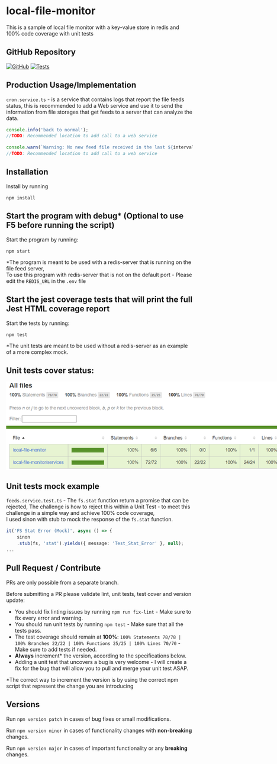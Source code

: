# local-file-monitor
This is a sample of local file monitor with a key-value store in redis and 100% code coverage with unit tests

## GitHub Repository
[![`GitHub`](https://img.shields.io/github/package-json/v/OrenVilderman/local-file-monitor?logo=github)](https://github.com/OrenVilderman/local-file-monitor.git)
[![Tests](https://github.com/OrenVilderman/local-file-monitor/actions/workflows/test.yml/badge.svg)](https://github.com/OrenVilderman/local-file-monitor/actions/workflows/test.yml)


## Production Usage/Implementation
`cron.service.ts` - is a service that contains logs that report the file feeds status, this is recommended to add a Web service and use it to send the information from file storages that get feeds to a server that can analyze the data.

```typescript
console.info('back to normal');
//TODO: Recommended location to add call to a web service
```

```typescript
console.warn(`Warning: No new feed file received in the last ${intervalTime} or more minutes`);
//TODO: Recommended location to add call to a web service
```

## Installation
Install by running 
``` 
npm install
```

## Start the program with debug* (Optional to use F5 before running the script)
Start the program by running:
``` 
npm start
```
*The program is meant to be used with a redis-server that is running on the file feed server,  
To use this program with redis-server that is not on the default port - Please edit the `REDIS_URL` in the `.env` file

## Start the jest coverage tests that will print the full Jest HTML coverage report
Start the tests by running:
``` 
npm test
```
*The unit tests are meant to be used without a redis-server as an example of a more complex mock.  

## Unit tests cover status:
<img alt="Image_Of_Unit_Tests_Cover_Report" src="images\Unit_Tests_Cover.png" style="min-width:800px; width:1200px;"/>

## Unit tests mock example
`feeds.service.test.ts` - The `fs.stat` function return a promise that can be rejected,
The challenge is how to reject this within a Unit Test - to meet this challenge in a simple way and achieve 100% code coverage,  
I used sinon with stub to mock the response of the `fs.stat` function.
```typescript
it('FS Stat Error (Mock)', async () => {
    sinon
    .stub(fs, 'stat').yields({ message: 'Test_Stat_Error' }, null);
...
```

## Pull Request / Contribute
PRs are only possible from a separate branch.

Before submitting a PR please validate lint, unit tests, test cover and version update:
- You should fix linting issues by running `npm run fix-lint` - Make sure to fix every error and warning.
- You should run unit tests by running `npm test` - Make sure that all the tests pass.
- The test coverage should remain at **100%**: `100% Statements 78/78 | 100% Branches 22/22 | 100% Functions 25/25 | 100% Lines 70/70` - Make sure to add tests if needed.
- **Always** increment* the version, according to the specifications below.
- Adding a unit test that uncovers a bug is very welcome - I will create a fix for the bug that will allow you to pull and merge your unit test ASAP.

*The correct way to increment the version is by using the correct npm script that represent the change you are introducing

## Versions
Run `npm version patch` in cases of bug fixes or small modifications.

Run `npm version minor` in cases of functionality changes with **non-breaking** changes.

Run `npm version major` in cases of important functionality or any **breaking** changes.
